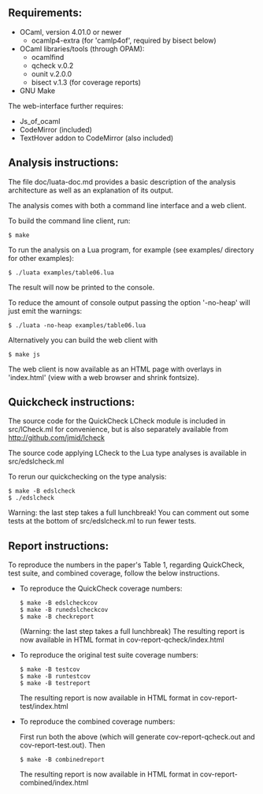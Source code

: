 Requirements:
-------------

- OCaml, version 4.01.0 or newer
  - ocamlp4-extra (for 'camlp4of', required by bisect below)
- OCaml libraries/tools (through OPAM):
  - ocamlfind
  - qcheck v.0.2
  - ounit v.2.0.0
  - bisect v.1.3 (for coverage reports)
- GNU Make

The web-interface further requires:
- Js_of_ocaml
- CodeMirror (included)
- TextHover addon to CodeMirror (also included)
 

Analysis instructions:
----------------------

The file doc/luata-doc.md provides a basic description of the
analysis architecture as well as an explanation of its output.

The analysis comes with both a command line interface and a web
client. 

To build the command line client, run:

    $ make

To run the analysis on a Lua program, for example (see
examples/ directory for other examples):

    $ ./luata examples/table06.lua

The result will now be printed to the console.

To reduce the amount of console output passing the option '-no-heap'
will just emit the warnings:

    $ ./luata -no-heap examples/table06.lua


Alternatively you can build the web client with

    $ make js

The web client is now available as an HTML page with overlays
in 'index.html' (view with a web browser and shrink fontsize).


Quickcheck instructions:
------------------------

 The source code for the QuickCheck LCheck module is included
 in src/lCheck.ml for convenience, but is also separately available
 from http://github.com/jmid/lcheck

 The source code applying LCheck to the Lua type analyses is
 available in src/edslcheck.ml

 To rerun our quickchecking on the type analysis:

    $ make -B edslcheck
    $ ./edslcheck

 Warning: the last step takes a full lunchbreak! You can comment out
 some tests at the bottom of src/edslcheck.ml to run fewer tests.


Report instructions:
--------------------

To reproduce the numbers in the paper's Table 1, regarding
QuickCheck, test suite, and combined coverage, follow the below
instructions.

* To reproduce the QuickCheck coverage numbers:

      $ make -B edslcheckcov
      $ make -B runedslcheckcov
      $ make -B checkreport

  (Warning: the last step takes a full lunchbreak)
  The resulting report is now available in HTML format in cov-report-qcheck/index.html


* To reproduce the original test suite coverage numbers:

      $ make -B testcov
      $ make -B runtestcov
      $ make -B testreport

  The resulting report is now available in HTML format in cov-report-test/index.html


* To reproduce the combined coverage numbers:

  First run both the above (which will generate cov-report-qcheck.out
  and cov-report-test.out). Then

      $ make -B combinedreport

  The resulting report is now available in HTML format in cov-report-combined/index.html
